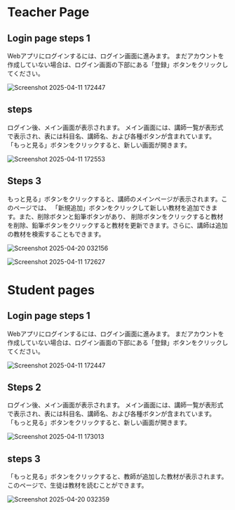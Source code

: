 <h1>Teacher Page</h1>
<h2>Login page steps 1 </h2>
<p>Webアプリにログインするには、ログイン画面に進みます。
まだアカウントを作成していない場合は、ログイン画面の下部にある「登録」ボタンをクリックしてください。</p>

![Screenshot 2025-04-11 172447](https://github.com/user-attachments/assets/333699e8-86bc-4524-9789-29b1e50f36b3)

<h2>steps </h2>
<p>ログイン後、メイン画面が表示されます。
メイン画面には、講師一覧が表形式で表示され、表には科目名、講師名、および各種ボタンが含まれています。
「もっと見る」ボタンをクリックすると、新しい画面が開きます。</p>

![Screenshot 2025-04-11 172553](https://github.com/user-attachments/assets/a609cb2b-45d1-4d1d-96c3-359f02d1f37a)






<h2>Steps 3</h2>
<p>もっと見る」ボタンをクリックすると、講師のメインページが表示されます。このページでは、
  「新規追加」ボタンをクリックして新しい教材を追加できます。また、削除ボタンと鉛筆ボタンがあり、
  削除ボタンをクリックすると教材を削除、鉛筆ボタンをクリックすると教材を更新できます。さらに、講師は追加の教材を検索することもできます。</p>

![Screenshot 2025-04-20 032156](https://github.com/user-attachments/assets/65d31c06-552b-42ae-aca7-62cd6dac9486)

![Screenshot 2025-04-11 172627](https://github.com/user-attachments/assets/87467bc8-f9e5-40c3-aef4-3ed6b989f3b4)


<h1>Student pages</h1>
<h2>Login page steps 1 </h2>
<p>Webアプリにログインするには、ログイン画面に進みます。
まだアカウントを作成していない場合は、ログイン画面の下部にある「登録」ボタンをクリックしてください。</p>


![Screenshot 2025-04-11 172447](https://github.com/user-attachments/assets/716d9116-3661-4011-b70e-77f2b8c80d11)
<h2>Steps 2</h2>
<p>ログイン後、メイン画面が表示されます。
メイン画面には、講師一覧が表形式で表示され、表には科目名、講師名、および各種ボタンが含まれています。
「もっと見る」ボタンをクリックすると、新しい画面が開きます。</p>

![Screenshot 2025-04-11 173013](https://github.com/user-attachments/assets/be80f795-2543-4b2e-9bed-50f6bad50b14)
<h2>steps 3</h2>
「もっと見る」ボタンをクリックすると、教師が追加した教材が表示されます。
このページで、生徒は教材を読むことができます。

![Screenshot 2025-04-20 032359](https://github.com/user-attachments/assets/3fb8d00d-08af-4132-8e53-8ae8ae1827f3)
